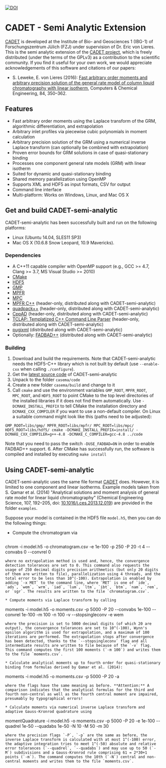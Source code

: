 [![DOI](https://zenodo.org/badge/38963550.svg)](https://doi.org/10.5281/zenodo.14066869)

# CADET - Semi Analytic Extension

[CADET](https://cadet.github.io/) is developed at the Institute of Bio- and Geosciences 1 (IBG-1) of Forschungszentrum Jülich (FZJ) under supervision of Dr. Eric von Lieres. This is the semi analytic extension of the [CADET project](https://github.com/cadet), which is freely distributed (under the terms of the GPLv3) as a contribution to the scientific community. If you find it useful for your own work, we would appreciate acknowledgements of this software and citations of our papers:

* S. Leweke, E. von Lieres (2016): [Fast arbitrary order moments and arbitrary precision solution of the general rate model of column liquid chromatography with linear isotherm](https://doi.org/10.1016/j.compchemeng.2015.09.009), Computers & Chemical Engineering, 84, 350–362.

## Features

* Fast arbitrary order moments using the Laplace transform of the GRM, algorithmic differentiation, and extrapolation
* Arbitrary inlet profiles via piecewise cubic polynomials in moment calculation
* Arbitrary precision solution of the GRM using a numerical inverse Laplace transform (can optionally be combined with extrapolation)
* Proven error bounds for GRM solutions in case of quasi-stationary binding
* Processes one component general rate models (GRM) with linear isotherm
* Suited for dynamic and quasi-stationary binding
* Shared memory parallelization using OpenMP
* Supports XML and HDF5 as input formats, CSV for output
* Command line interface
* Multi-platform: Works on Windows, Linux, and Mac OS X

## Get and build CADET-semi-analytic

CADET-semi-analytic has been successfully built and run on the following platforms:

* Linux (Ubuntu 14.04, SLES11 SP3)
* Mac OS X (10.6.8 Snow Leopard, 10.9 Mavericks).

### Dependencies

* A C++11 capable compiler with OpenMP support (e.g., GCC >= 4.7, Clang >= 3.7, MS Visual Studio >= 2010)
* [CMake](http://cmake.org/)
* [HDF5](http://www.hdfgroup.org/HDF5/)
* [GMP](https://gmplib.org/)
* [MPFR](http://www.mpfr.org/)
* [MPC](http://www.multiprecision.org/)
* [MPFR C++](http://www.holoborodko.com/pavel/mpfr) (header-only, distributed along with CADET-semi-analytic)
* [quadpack++](http://sourceforge.net/projects/quadpackpp) (header-only, distributed along with CADET-semi-analytic)
* [CppAD](http://www.coin-or.org/CppAD/) (header-only, distributed along with CADET-semi-analytic)
* [TCLAP: Templatized C++ Command Line Parser](http://sourceforge.net/projects/tclap/) (header-only, distributed along with CADET-semi-analytic)
* [pugixml](http://code.google.com/p/pugixml/) (distributed along with CADET-semi-analytic)
* Optionally: [FADBAD++](http://www.fadbad.com/) (distributed along with CADET-semi-analytic)

### Building

1. Download and build the requirements. Note that CADET-semi-analytic needs the HDF5-C++ library which is not built by default (use `--enable-cxx` when calling `./configure`).
2. Get the [latest source code](https://github.com/modsim/cadet-semi-analytic/archive/master.zip) of CADET-semi-analytic
3. Unpack to the folder `casema/code`
4. Create a new folder `casema/build` and change to it
5. Call `cmake` and use the environment variables `GMP_ROOT`, `MPFR_ROOT`, `MPC_ROOT`, and `HDF5_ROOT` to point CMake to the top level directories of the installed libraries if it does not find them automatically. Use `-DCMAKE_INSTALL_PREFIX` to tell CMake the installation directory and `DCMAKE_CXX_COMPILER` if you want to use a non-default compiler. On Linux a suitable command might look like this (paths need to be adjusted):

  ```
GMP_ROOT=libs/gmp/ MPFR_ROOT=libs/mpfr/ MPC_ROOT=libs/mpc/ HDF5_ROOT=libs/hdf5/ cmake -DCMAKE_INSTALL_PREFIX=install/ -DCMAKE_CXX_COMPILER=g++-4.8 -DCMAKE_C_COMPILER=gcc-4.8 ../code
  ```
  Note that you need to pass the switch `-DUSE_FADBAD=ON` in order to enable FADBAD++ support.
6. After CMake has successfully run, the software is compiled and installed by executing `make install`

## Using CADET-semi-analytic

CADET-semi-analytic uses the same file format [CADET](https://github.com/modsim/cadet) does. However, it is limited to one component and linear isotherms. Example models taken from S. Qamar et al. (2014) "Analytical solutions and moment analysis of general rate model for linear liquid chromatography" (Chemical Engineering Science, 107, 192–205, doi: [10.1016/j.ces.2013.12.019](http://dx.doi.org/10.1016/j.ces.2013.12.019)) are provided in the folder `examples`.

Suppose your model is contained in the HDF5 file `model.h5`, then you can do the following things:

* Compute the chromatogram via

  ```
chrom -i model.h5 -o chromatogram.csv -e 1e-100 -p 250 -P 20 -t 4 --convabs 0 --convrel 0
  ```
  where no extrapolation method is used and, hence, the convergence detection tolerances are set to 0. This command also requests the usage of 250 decimal digits precision arithmetics (but only 20 digits of them are written to file), parallelization using 4 threads, and the total error to be less than 10^(-100). Extrapolation is enabled by adding `-x MET` to the command line, where `MET` is one of `ide`, `ads`, `wem`, `wrm`, `iad`, `lum`, `ltm`, `ibt`, `btm`, `nam`, `rem`, or `sgr`. The results are written to the file `chromatogram.csv`.

* Compute moments via Laplace transform by calling

  ```
moments -i model.h5 -o moments.csv -p 5000 -P 20 --convabs 1e-100 --convrel 1e-100 -m 100 -n 100 -v --stopsingleconv -e wem
  ```
  where the precision is set to 5000 decimal digits (of which 20 are output), the convergence tolerances are set to 10^(-100), Wynn's epsilon algorithm is used for extrapolation, and a maximum of 100 iterations are performed. The extrapolation stops after convergence has been detected, thanks to the `--stopsingleconv` flag and all intermediate results are written to file because of the `-v` flag. This command computes the first 100 moments (`-m 100`) and writes them to the file `moments.csv`.

* Calculate analytical moments up to fourth order for quasi-stationary binding from formulas derived by Qamar et al. (2014):

  ```
moments -i model.h5 -o moments.csv -p 5000 -P 20 -a
  ```
  where the flags have the same meaning as before. **Attention:** A comparison indicates that the analytical formulas for the third and fourth non-central as well as the fourth central moment are impaired, presumably by typographical errors!

* Calculate moments via numerical inverse Laplace transform and adaptive Gauss-Kronrod quadrature using

  ```
momentQuadrature -i model.h5 -o moments.csv -p 5000 -P 20 -e 1e-100 --quadrel 1e-50 --quadabs 1e-50 -N 10 -M 50 -m 30
  ```
  where the precision flags `-P`, `-p` are the same as before, the inverse Laplace transform is calculated with at most 1^(-100) error, the adaptive integration tries to meet 1^(-50) absolute and relative error tolerances (`--quadrel`, `--quadabs`) and may use up to 50 (`-M`) subdivisions and a Gauss-Kronrod rule comprising 61 = 2*30+1 points (`-m`). The command computes the 10th (`-N`) central and non-central moments and writes them to the file `moments.csv`.
